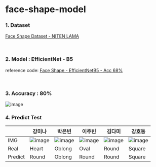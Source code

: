 # face-shape-model


### 1. Dataset
[Face Shape Dataset - NITEN LAMA](https://www.kaggle.com/datasets/niten19/face-shape-dataset)

<br>  

### 2. Model : EfficientNet - B5
reference code: 
[Face Shape - EfficientNetB5 - Acc 68%](https://www.kaggle.com/code/tqtrinh/face-shape-efficientnetb5-acc-68)

<br>  

### 3. Accuracy : 80%
![image](https://user-images.githubusercontent.com/61939286/190403874-b3ec842c-0d19-403d-b852-681277cc705c.png)


### 4. Predict Test
| |강미나|박은빈|이주빈|김다미|강호동|
|--|----|---|---|---|---|
|IMG|![image](https://user-images.githubusercontent.com/61939286/190405449-1ce3a595-f5ab-49ff-acff-9d563610add7.png)|![image](https://user-images.githubusercontent.com/61939286/190405695-b80983f7-65dc-4b36-b625-e81d53c02062.png)|![image](https://user-images.githubusercontent.com/61939286/190405796-571bb9b3-fc00-424f-abdb-4134a49d9bd3.png)|![image](https://user-images.githubusercontent.com/61939286/190409030-c5b174a3-9e64-4863-b89a-04a0ec7bc9e3.png)|![image](https://user-images.githubusercontent.com/61939286/190406024-1fe40491-0da5-4455-bc30-40036c26a5c4.png)|
|Real|Heart|Oblong|Oval|Round|Square|
|Predict|Round|Oblong|Round|Round|Square|


